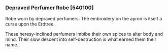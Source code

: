 ### Depraved Perfumer Robe [540100]

Robe worn by depraved perfumers. The embroidery on the apron is itself a curse upon the Erdtree.

These heresy-inclined perfumers imbibe their own spices to alter body and mind. Their slow descent into self-destruction is what earned them their name.